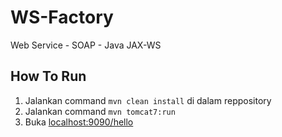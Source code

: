 # WS-Factory

Web Service - SOAP - Java JAX-WS


## How To Run
1. Jalankan command `mvn clean install` di dalam reppository
2. Jalankan command `mvn tomcat7:run`
3. Buka [localhost:9090/hello](http://localhost:9090)